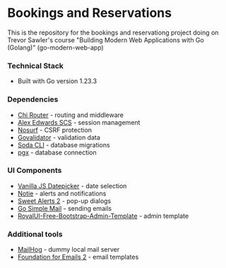 # Bookings and Reservations 

This is the repository for the bookings and reservationg project doing on Trevor Sawler's course "Building Modern Web Applications with Go (Golang)"
(go-modern-web-app) 

### Technical Stack
- Built with Go version 1.23.3

### Dependencies
- [Chi Router](https://github.com/go-chi/chi/v5) - routing and middleware
- [Alex Edwards SCS](https://github.com/alexedwards/scs/v2) - session management 
- [Nosurf](https://github.com/justinas/nosurf) - CSRF protection
- [Govalidator](https://github.com/asaskevich/govalidator) - validation data
- [Soda CLI](https://gobuffalo.io/documentation/database/soda/) - database migrations
- [pgx](https://github.com/jackc/pgx) - database connection 

### UI Components
- [Vanilla JS Datepicker](https://github.com/mymth/vanillajs-datepicker/) - date selection
- [Notie](https://github.com/jaredreich/notie) - alerts and notifications
- [Sweet Alerts 2](https://sweetalert2.github.io/#download) - pop-up dialogs
- [Go Simple Mail](https://github.com/xhit/go-simple-mail) - sending emails
- [RoyalUI-Free-Bootstrap-Admin-Template](https://github.com/BootstrapDash/RoyalUI-Free-Bootstrap-Admin-Template) - admin template

### Additional tools 
- [MailHog](https://github.com/mailhog/MailHog) - dummy local mail server 
- [Foundation for Emails 2](https://get.foundation/emails.html) - email templates